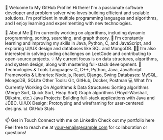 👋 Welcome to My GitHub Profile!
Hi there! I'm a passionate software developer and problem solver who loves building efficient and scalable solutions. I'm proficient in multiple programming languages and algorithms, and I enjoy learning and experimenting with new technologies.

🚀 About Me
🔭 I’m currently working on algorithms, including dynamic programming, sorting, searching, and graph theory.
🌱 I’m constantly learning and improving my skills in Java, Python, C, and JavaScript, and exploring UI/UX design and databases like SQL and MongoDB.
👨‍💻 I’m also interested in solving coding challenges on LeetCode and contributing to open-source projects.
💡 My current focus is on data structures, algorithms, and system design, along with mastering full-stack development.
🔧 Technologies & Tools
Languages: C, C++, Python, Java, JavaScript
Frameworks & Libraries: Node.js, React, Django, Swing
Databases: MySQL, MongoDB, SQLite
Other Tools: Git, GitHub, Docker, Postman
💻 What I'm Currently Working On
Algorithms & Data Structures:
Sorting algorithms (Merge Sort, Quick Sort, Heap Sort)
Graph algorithms (Floyd-Warshall, Dijkstra, etc.)
Java Projects:
Building full-stack applications with Java and JDBC.
UI/UX Design:
Prototyping and wireframing for user-centered designs.
📊 GitHub Stats


📫 Get in Touch
Connect with me on LinkedIn
Check out my portfolio here
Feel free to reach me at your-email@example.com for collaboration or questions!
